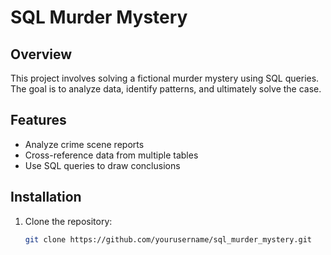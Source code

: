 # SQL Murder Mystery

## Overview
This project involves solving a fictional murder mystery using SQL queries. The goal is to analyze data, identify patterns, and ultimately solve the case.

## Features
- Analyze crime scene reports
- Cross-reference data from multiple tables
- Use SQL queries to draw conclusions

## Installation
1. Clone the repository:
   ```bash
   git clone https://github.com/yourusername/sql_murder_mystery.git

